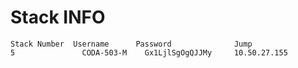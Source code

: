 # Stack INFO
```
Stack Number  Username	    Password	          Jump
5 	            CODA-503-M 	  Gx1LjlSgOgQJJMy 	  10.50.27.155
```
